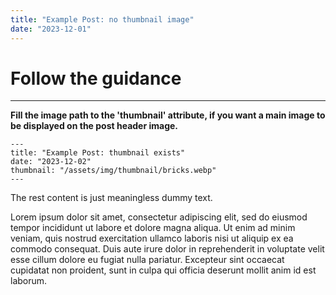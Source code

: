 ```yaml
---
title: "Example Post: no thumbnail image"
date: "2023-12-01"
---
```


# Follow the guidance
---

**Fill the image path to the 'thumbnail' attribute, if you want a main image to be displayed on the post header image.**

```
---
title: "Example Post: thumbnail exists"
date: "2023-12-02"
thumbnail: "/assets/img/thumbnail/bricks.webp"
---
```

The rest content is just meaningless dummy text.

Lorem ipsum dolor sit amet, consectetur adipiscing elit, sed do eiusmod tempor incididunt ut labore et dolore magna aliqua. Ut enim ad minim veniam, quis nostrud exercitation ullamco laboris nisi ut aliquip ex ea commodo consequat. Duis aute irure dolor in reprehenderit in voluptate velit esse cillum dolore eu fugiat nulla pariatur. Excepteur sint occaecat cupidatat non proident, sunt in culpa qui officia deserunt mollit anim id est laborum.